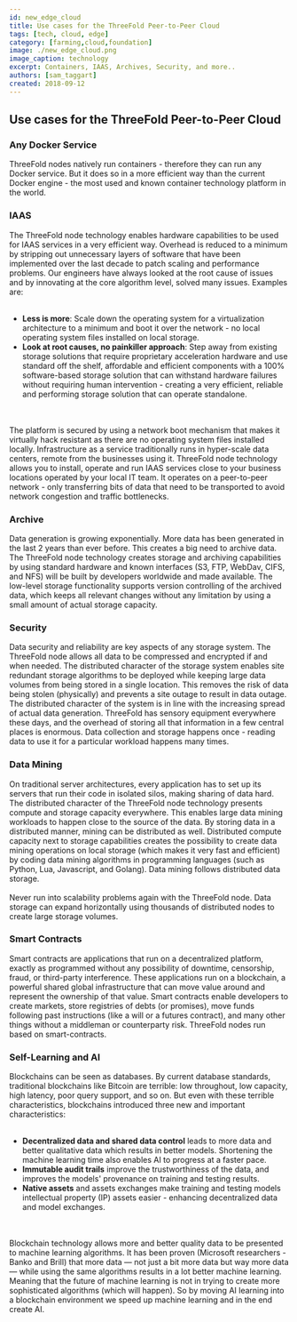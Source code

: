 ```yaml
---
id: new_edge_cloud
title: Use cases for the ThreeFold Peer-to-Peer Cloud
tags: [tech, cloud, edge]
category: [farming,cloud,foundation]
image: ./new_edge_cloud.png
image_caption: technology
excerpt: Containers, IAAS, Archives, Security, and more..
authors: [sam_taggart]
created: 2018-09-12
---
```



##  Use cases for the ThreeFold Peer-to-Peer Cloud

### Any Docker Service

ThreeFold nodes natively run containers - therefore they can run any Docker service.  But it does so in a more efficient way than the current Docker engine - the most used and known container technology platform in the world.

### IAAS

The ThreeFold node technology enables hardware capabilities to be used for IAAS services in a very efficient way.  Overhead is reduced to a minimum by stripping out unnecessary layers of software that have been implemented over the last decade to patch scaling and performance problems. Our engineers have always looked at the root cause of issues and by innovating at the core algorithm level, solved many issues.
Examples are:
<br/>
<br/>
- **Less is more**: Scale down the operating system for a virtualization architecture to a minimum and boot it over the network - no local operating system files installed on local storage.
- **Look at root causes, no painkiller approach**: Step away from existing storage solutions that require proprietary acceleration hardware and use standard off the shelf, affordable and efficient components with a 100% software-based storage solution that can withstand hardware failures without requiring human intervention - creating a very efficient, reliable and performing storage solution that can operate standalone.
<br/>
<br/>
The platform is secured by using a network boot mechanism that makes it virtually hack resistant as there are no operating system files installed locally. Infrastructure as a service traditionally runs in hyper-scale data centers, remote from the businesses using it. ThreeFold node technology allows you to install, operate and run IAAS services close to your business locations operated by your local IT team.  It operates on a peer-to-peer network - only transferring bits of data that need to be transported to avoid network congestion and traffic bottlenecks.

### Archive

Data generation is growing exponentially. More data has been generated in the last 2 years than ever before. This creates a big need to archive data. The ThreeFold node technology creates storage and archiving capabilities by using standard hardware and known interfaces (S3, FTP, WebDav, CIFS, and NFS) will be built by developers worldwide and made available.  The low-level storage functionality supports version controlling of the archived data, which keeps all relevant changes without any limitation by using a small amount of actual storage capacity.  

### Security

Data security and reliability are key aspects of any storage system.  The ThreeFold node allows all data to be compressed and encrypted if and when needed. The distributed character of the storage system enables site redundant storage algorithms to be deployed while keeping large data volumes from being stored in a single location. This removes the risk of data being stolen (physically) and prevents a site outage to result in data outage.  The distributed character of the system is in line with the increasing spread of actual data generation.  ThreeFold has sensory equipment everywhere these days, and the overhead of storing all that information in a few central places is enormous. Data collection and storage happens once - reading data to use it for a particular workload happens many times.

### Data Mining

On traditional server architectures, every application has to set up its servers that run their code in isolated silos, making sharing of data hard. The distributed character of the ThreeFold node technology presents compute and storage capacity everywhere.  This enables large data mining workloads to happen close to the source of the data.  By storing data in a distributed manner, mining can be distributed as well. Distributed compute capacity next to storage capabilities creates the possibility to create data mining operations on local storage (which makes it very fast and efficient) by coding data mining algorithms in programming languages (such as Python, Lua, Javascript, and Golang). Data mining follows distributed data storage.
<br/>
<br/>
Never run into scalability problems again with the ThreeFold node. Data storage can expand horizontally using thousands of distributed nodes to create large storage volumes.

### Smart Contracts

Smart contracts are applications that run on a decentralized platform, exactly as programmed without any possibility of downtime, censorship, fraud, or third-party interference. These applications run on a blockchain, a powerful shared global infrastructure that can move value around and represent the ownership of that value. Smart contracts enable developers to create markets, store registries of debts (or promises), move funds following past instructions (like a will or a futures contract), and many other things without a middleman or counterparty risk.  ThreeFold nodes run based on smart-contracts.


### Self-Learning and AI

Blockchains can be seen as databases. By current database standards, traditional blockchains like Bitcoin are terrible: low throughout, low capacity, high latency, poor query support, and so on. But even with these terrible characteristics, blockchains introduced three new and important characteristics:
<br/>
<br/>
- **Decentralized data and shared data control**  leads to more data and better qualitative data which results in better models. Shortening the machine learning time also enables AI to progress at a faster pace.  
- **Immutable audit trails** improve the trustworthiness of the data, and improves the models' provenance on training and testing results.
- **Native assets** and assets exchanges make training and testing models intellectual property (IP) assets easier - enhancing decentralized data and model exchanges.
<br/>
<br/>
Blockchain technology allows more and better quality data to be presented to machine learning algorithms.  It has been proven (Microsoft researchers - Banko and Brill) that more data — not just a bit more data but way more data — while using the same algorithms results in a lot better machine learning.  Meaning that the future of machine learning is not in trying to create more sophisticated algorithms (which will happen). So by moving AI learning into a blockchain environment we speed up machine learning and in the end create AI.
